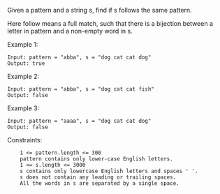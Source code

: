 Given a pattern and a string s, find if s follows the same pattern.

Here follow means a full match, such that there is a bijection between a letter in pattern and a non-empty word in s.

Example 1:

```
Input: pattern = "abba", s = "dog cat cat dog"
Output: true
```

Example 2:

```
Input: pattern = "abba", s = "dog cat cat fish"
Output: false
```

Example 3:

```
Input: pattern = "aaaa", s = "dog cat cat dog"
Output: false
```

Constraints:

```
    1 <= pattern.length <= 300
    pattern contains only lower-case English letters.
    1 <= s.length <= 3000
    s contains only lowercase English letters and spaces ' '.
    s does not contain any leading or trailing spaces.
    All the words in s are separated by a single space.
```
